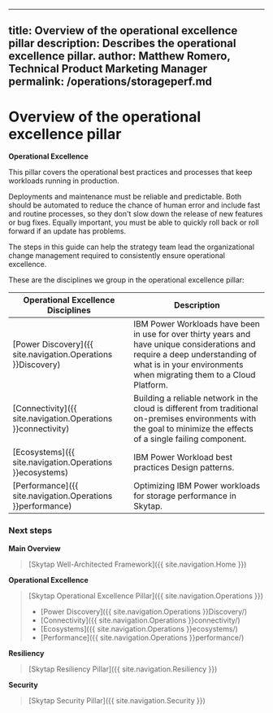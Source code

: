 
---
title: Overview of the operational excellence pillar
description: Describes the operational excellence pillar.
author: Matthew Romero, Technical Product Marketing Manager
permalink: /operations/storageperf.md
---

# Overview of the operational excellence pillar

**Operational Excellence**

This pillar covers the operational best practices and processes that keep workloads running in production. 

Deployments and maintenance must be reliable and predictable. Both should be automated to reduce the chance of human error and include fast and routine processes, so they don't slow down the release of new features or bug fixes. Equally important, you must be able to quickly roll back or roll forward if an update has problems.

The steps in this guide can help the strategy team lead the organizational change management required to consistently ensure operational excellence.

These are the disciplines we group in the operational excellence pillar:

| Operational Excellence Disciplines | Description |
|-------------------|-------------|
| [Power Discovery]({{ site.navigation.Operations }}Discovery) | IBM Power Workloads have been in use for over thirty years and have unique considerations and require a deep understanding of what is in your environments when migrating them to a Cloud Platform.  |
| [Connectivity]({{ site.navigation.Operations }}connectivity) | Building a reliable network in the cloud is different from traditional on-premises environments with the goal to minimize the effects of a single failing component. |
| [Ecosystems]({{ site.navigation.Operations }}ecosystems) | IBM Power Workload best practices Design patterns. |
| [Performance]({{ site.navigation.Operations }}performance) | Optimizing IBM Power workloads for storage performance in Skytap. | 

<!--
| [Phase 01C - Sizing and Design](./Sizing_Design/) | The monitoring and management of performance and availability of software applications through DevOps |
| [Phase 01D - EcoSystem](./Ecosystems/) | How you deploy your application code is going to be one of the key factors that will determine your application stability  |
| [Phase 01E - Testing](./Testing/) | Testing is fundamental to being prepared for the unexpected and to catch mistakes before they impact users | -->

### Next steps

**Main Overview**
> [Skytap Well-Architected Framework]({{ site.navigation.Home }})

**Operational Excellence**
> [Skytap Operational Excellence Pillar]({{ site.navigation.Operations }})
> * [Power Discovery]({{ site.navigation.Operations }}Discovery/)
> * [Connectivity]({{ site.navigation.Operations }}connectivity/)
> * [Ecosystems]({{ site.navigation.Operations }}ecosystems/)
> * [Performance]({{ site.navigation.Operations }}performance/)

**Resiliency**
> [Skytap Resiliency Pillar]({{ site.navigation.Resiliency }})

**Security**
> [Skytap Security Pillar]({{ site.navigation.Security }})
